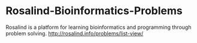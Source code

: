 # Rosalind-Bioinformatics-Problems
Rosalind is a platform for learning bioinformatics and programming through problem solving. http://rosalind.info/problems/list-view/
